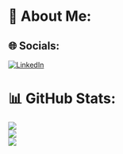 # 💫 About Me:



## 🌐 Socials:
[![LinkedIn](https://img.shields.io/badge/LinkedIn-%230077B5.svg?logo=linkedin&logoColor=white)]([https://www.linkedin.com/in/lucas-antonio-toledo-sileo-b42593237/](https://www.linkedin.com/in/lucas-antonio-toledo-sileo-b42593237/)) 


# 📊 GitHub Stats:
![](https://github-readme-stats.vercel.app/api?username=sileo18&theme=radical&hide_border=false&include_all_commits=true&count_private=false)<br/>
![](https://github-readme-streak-stats.herokuapp.com/?user=sileo18&theme=radical&hide_border=false)<br/>
![](https://github-readme-stats.vercel.app/api/top-langs/?username=sileo18&theme=radical&hide_border=false&include_all_commits=true&count_private=false&layout=compact)



<!-- Proudly created with GPRM ( https://gprm.itsvg.in ) -->
